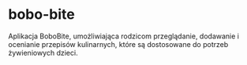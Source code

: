 # bobo-bite
Aplikacja BoboBite, umożliwiająca rodzicom przeglądanie, dodawanie i ocenianie przepisów kulinarnych, które są dostosowane do potrzeb żywieniowych dzieci. 
